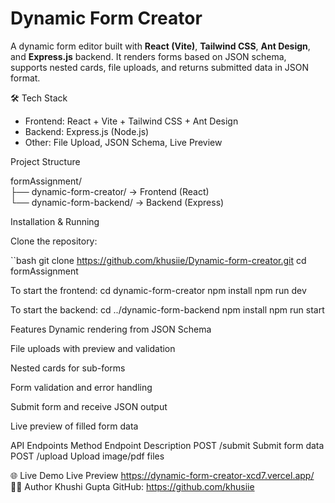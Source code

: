 # Dynamic Form Creator

A dynamic form editor built with **React (Vite)**, **Tailwind CSS**, **Ant Design**, and **Express.js** backend. It renders forms based on JSON schema, supports nested cards, file uploads, and returns submitted data in JSON format.

🛠 Tech Stack

- Frontend: React + Vite + Tailwind CSS + Ant Design  
- Backend: Express.js (Node.js)  
- Other: File Upload, JSON Schema, Live Preview

 Project Structure

formAssignment/  
├── dynamic-form-creator/    → Frontend (React)  
└── dynamic-form-backend/    → Backend (Express)

 Installation & Running

Clone the repository:

``bash
git clone https://github.com/khusiie/Dynamic-form-creator.git
cd formAssignment

To start the frontend:
cd dynamic-form-creator
npm install
npm run dev

To start the backend:
cd ../dynamic-form-backend
npm install
npm run start

Features
 Dynamic rendering from JSON Schema

 File uploads with preview and validation

 Nested cards for sub-forms

 Form validation and error handling

 Submit form and receive JSON output

 Live preview of filled form data


API Endpoints
Method	Endpoint	Description
POST	/submit	Submit form data
POST	/upload	Upload image/pdf files

🌐 Live Demo
Live Preview https://dynamic-form-creator-xcd7.vercel.app/
👩‍💻 Author
Khushi Gupta
GitHub: https://github.com/khusiie
